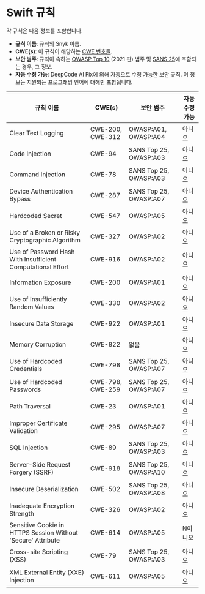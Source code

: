 # Swift 규칙

각 규칙은 다음 정보를 포함합니다.

* **규칙 이름**: 규칙의 Snyk 이름.
* **CWE(s)**: 이 규칙이 해당하는 [CWE 번호들](https://cwe.mitre.org/).
* **보안 범주**: 규칙이 속하는 [OWASP Top 10](https://owasp.org/Top10/) (2021 판) 범주 및 [SANS 25](https://www.sans.org/top25-software-errors/)에 포함되는 경우, 그 정보.
* **자동 수정 가능**: DeepCode AI Fix에 의해 자동으로 수정 가능한 보안 규칙. 이 정보는 지원되는 프로그래밍 언어에 대해만 포함됩니다.

| 규칙 이름                                                        | CWE(s)           | 보안 범주                  | 자동 수정 가능 |
| ------------------------------------------------------------ | ---------------- | ---------------------- | -------- |
| Clear Text Logging                                           | CWE-200, CWE-312 | OWASP:A01, OWASP:A04   | 아니오      |
| Code Injection                                               | CWE-94           | SANS Top 25, OWASP:A03 | 아니오      |
| Command Injection                                            | CWE-78           | SANS Top 25, OWASP:A03 | 아니오      |
| Device Authentication Bypass                                 | CWE-287          | SANS Top 25, OWASP:A07 | 아니오      |
| Hardcoded Secret                                             | CWE-547          | OWASP:A05              | 아니오      |
| Use of a Broken or Risky Cryptographic Algorithm             | CWE-327          | OWASP:A02              | 아니오      |
| Use of Password Hash With Insufficient Computational Effort  | CWE-916          | OWASP:A02              | 아니오      |
| Information Exposure                                         | CWE-200          | OWASP:A01              | 아니오      |
| Use of Insufficiently Random Values                          | CWE-330          | OWASP:A02              | 아니오      |
| Insecure Data Storage                                        | CWE-922          | OWASP:A01              | 아니오      |
| Memory Corruption                                            | CWE-822          | 없음                     | 아니오      |
| Use of Hardcoded Credentials                                 | CWE-798          | SANS Top 25, OWASP:A07 | 아니오      |
| Use of Hardcoded Passwords                                   | CWE-798, CWE-259 | SANS Top 25, OWASP:A07 | 아니오      |
| Path Traversal                                               | CWE-23           | OWASP:A01              | 아니오      |
| Improper Certificate Validation                              | CWE-295          | OWASP:A07              | 아니오      |
| SQL Injection                                                | CWE-89           | SANS Top 25, OWASP:A03 | 아니오      |
| Server-Side Request Forgery (SSRF)                           | CWE-918          | SANS Top 25, OWASP:A10 | 아니오      |
| Insecure Deserialization                                     | CWE-502          | SANS Top 25, OWASP:A08 | 아니오      |
| Inadequate Encryption Strength                               | CWE-326          | OWASP:A02              | 아니오      |
| Sensitive Cookie in HTTPS Session Without 'Secure' Attribute | CWE-614          | OWASP:A05              | N아니오     |
| Cross-site Scripting (XSS)                                   | CWE-79           | SANS Top 25, OWASP:A03 | 아니오      |
| XML External Entity (XXE) Injection                          | CWE-611          | OWASP:A05              | 아니오      |
